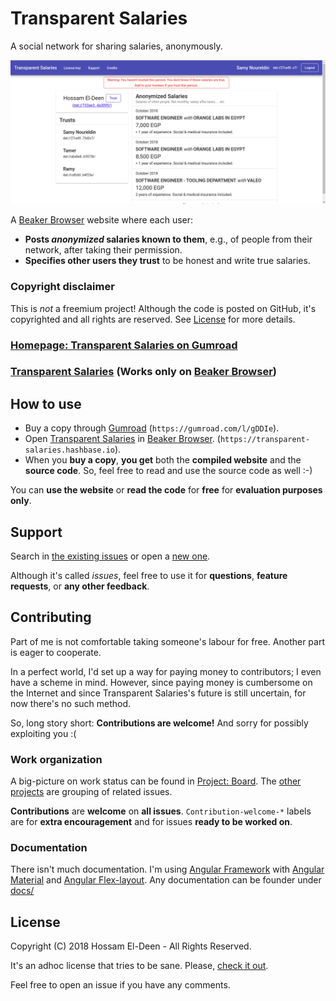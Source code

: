 # Transparent Salaries

A social network for sharing salaries, anonymously.

![Screenshot of a (perhaps-dummy) Transparent-Salaries profile](./screenshot.png)

A [Beaker Browser](https://beakerbrowser.com/) website where each user:

- **Posts _anonymized_ salaries known to them**, e.g., of people from their network, after taking their permission.
- **Specifies other users they trust** to be honest and write true salaries.

### Copyright disclaimer

This is _not_ a freemium project! Although the code is posted on GitHub, it's copyrighted and all rights are reserved. See [License](#License) for more details.

### [Homepage: Transparent Salaries on Gumroad](https://gumroad.com/l/gDDIe)

### [Transparent Salaries](https://transparent-salaries.hashbase.io) (Works only on [Beaker Browser](https://beakerbrowser.com/))

## How to use

- Buy a copy through [Gumroad](https://gumroad.com/l/gDDIe) (`https://gumroad.com/l/gDDIe`).
- Open [Transparent Salaries](https://transparent-salaries.hashbase.io) in [Beaker Browser](https://beakerbrowser.com/). (`https://transparent-salaries.hashbase.io`).
- When you **buy a copy**, **you get** both the **compiled website** and the **source code**. So, feel free to read and use the source code as well :-)

You can **use the website** or **read the code** for **free** for **evaluation purposes only**.

## Support

Search in [the existing issues](https://github.com/hossameldeen/transparent-salaries/issues?utf8=%E2%9C%93&q=) or open a [new one](https://github.com/hossameldeen/transparent-salaries/issues/new).

Although it's called _issues_, feel free to use it for **questions**, **feature requests**, or **any other feedback**.

## Contributing

Part of me is not comfortable taking someone's labour for free. Another part is eager to cooperate.

In a perfect world, I'd set up a way for paying money to contributors; I even have a scheme in mind. However, since paying money is cumbersome on the Internet and since Transparent Salaries's future is still uncertain, for now there's no such method.

So, long story short: **Contributions are welcome!** And sorry for possibly exploiting you :(

### Work organization

A big-picture on work status can be found in [Project: Board](https://github.com/hossameldeen/transparent-salaries/projects/2). The [other projects](https://github.com/hossameldeen/transparent-salaries/projects) are grouping of related issues.

**Contributions** are **welcome** on **all issues**. `Contribution-welcome-*` labels are for **extra encouragement** and for issues **ready to be worked on**.

### Documentation

There isn't much documentation. I'm using [Angular Framework](https://angular.io/) with [Angular Material](https://material.angular.io) and [Angular Flex-layout](https://github.com/angular/flex-layout/wiki/Declarative-API-Overview). Any documentation can be founder under [docs/](./docs/)

## License

Copyright (C) 2018 Hossam El-Deen - All Rights Reserved.

It's an adhoc license that tries to be sane. Please, [check it out](./LICENSE).

Feel free to open an issue if you have any comments.
